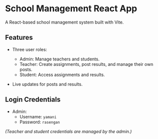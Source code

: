 # School Management React App

A React-based school management system built with Vite.

## Features

- Three user roles:  
  - Admin: Manage teachers and students.  
  - Teacher: Create assignments, post results, and manage their own posts.  
  - Student: Access assignments and results.

- Live updates for posts and results.

## Login Credentials

- Admin:  
  - Username: `yamani`  
  - Password: `rasengan`

*(Teacher and student credentials are managed by the admin.)*


